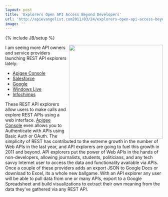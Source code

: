 ```yaml
---
layout: post
title: 'Explorers Open API Access Beyond Developers'
url: 'http://apievangelist.com2011/03/24/explorers-open-api-access-beyond-developers/'
image: ''
---
```

{% include JB/setup %}
<img src="http://kinlane-productions.s3.amazonaws.com/api-evangelist/apigee-api-console.jpg"  width="300" align="right" />I am seeing more API owners and service providers launching REST API explorers lately:
<ul >
     <li>
          <a title="Apigee Console" href="https://apigee.com/console/twitter">Apigee Console</a>
     </li>
     <li>
          <a title="Salesforce" href="http://appexchange.salesforce.com/listingDetail?listingId=a0N30000003IjwLEAS">Salesforce</a>
     </li>
     <li>
          <a title="Google API Explorer" href="https://code.google.com/apis/explorer/">Google</a>
     </li>
     <li>
          <a title="Windows Live" href="http://rex.mslivelabs.com/">Windows Live</a>
     </li>
     <li>
          <a title="Infochimps Data Explorer" href="http://www.infochimps.com/">Infochimps</a>
     </li>
</ul>These REST API explorers allow users to make calls and explore REST APIs using a web interface.
<a title="Apigee Console" href="https://apigee.com/console/twitter">Apigee Console</a> even allows you to Authenticate with APIs using Basic Auth or OAuth.
The simplicity of REST has contributed to the extreme growth in the number of Web APIs in the last year, and API explorers are going to fuel this growth in 2011 and beyond.
API explorers put the power of Web APIs in the hands of non-developers, allowing journalists, students, politicians, and any tech savvy Internet user to access the data and functionality available via APIs.
Once a couple of these providers adds an export JSON to Google Docs or download to Excel, its a whole new ballgame.
With an API explorer any user will be able to pull data from one or many APIs, export to a Google Spreadsheet and build visualizations to extract their own meaning from the data they've gathered via any REST API.
